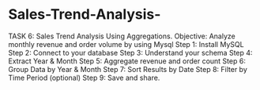# Sales-Trend-Analysis-
TASK 6: Sales Trend Analysis Using Aggregations.
Objective: Analyze monthly revenue and order volume by using Mysql
Step 1: Install MySQL 
Step 2: Connect to your database
Step 3: Understand your schema
Step 4: Extract Year & Month
Step 5: Aggregate revenue and order count
Step 6: Group Data by Year & Month
Step 7: Sort Results by Date
Step 8: Filter by Time Period (optional)
Step 9: Save and share.
